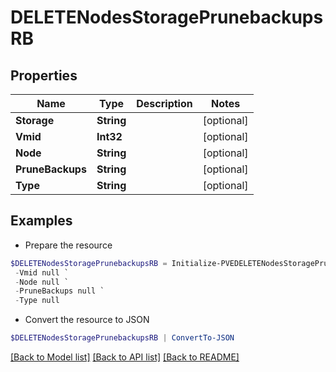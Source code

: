 # DELETENodesStoragePrunebackupsRB
## Properties

Name | Type | Description | Notes
------------ | ------------- | ------------- | -------------
**Storage** | **String** |  | [optional] 
**Vmid** | **Int32** |  | [optional] 
**Node** | **String** |  | [optional] 
**PruneBackups** | **String** |  | [optional] 
**Type** | **String** |  | [optional] 

## Examples

- Prepare the resource
```powershell
$DELETENodesStoragePrunebackupsRB = Initialize-PVEDELETENodesStoragePrunebackupsRB  -Storage null `
 -Vmid null `
 -Node null `
 -PruneBackups null `
 -Type null
```

- Convert the resource to JSON
```powershell
$DELETENodesStoragePrunebackupsRB | ConvertTo-JSON
```

[[Back to Model list]](../README.md#documentation-for-models) [[Back to API list]](../README.md#documentation-for-api-endpoints) [[Back to README]](../README.md)

